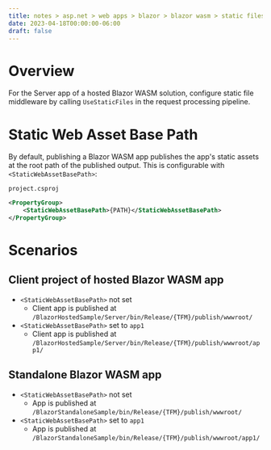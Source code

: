 ```yaml
---
title: notes > asp.net > web apps > blazor > blazor wasm > static files
date: 2023-04-18T00:00:00-06:00
draft: false
---
```


# Overview
For the Server app of a hosted Blazor WASM solution, configure static file middleware by calling `UseStaticFiles` in the request processing pipeline.

# Static Web Asset Base Path
By default, publishing a Blazor WASM app publishes the app's static assets at the root path of the published output.  This is configurable with `<StaticWebAssetBasePath>`:

`project.csproj`
```xml
<PropertyGroup>
    <StaticWebAssetBasePath>{PATH}</StaticWebAssetBasePath>
</PropertyGroup>
```

# Scenarios
## Client project of hosted Blazor WASM app
- `<StaticWebAssetBasePath>` not set
  - Client app is published at `/BlazorHostedSample/Server/bin/Release/{TFM}/publish/wwwroot/`
- `<StaticWebAssetBasePath>` set to `app1`
  - Client app is published at `/BlazorHostedSample/Server/bin/Release/{TFM}/publish/wwwroot/app1/`
## Standalone Blazor WASM app
- `<StaticWebAssetBasePath>` not set
  - App is published at `/BlazorStandaloneSample/bin/Release/{TFM}/publish/wwwroot/`
- `<StaticWebAssetBasePath>` set to `app1`
  - App is published at `/BlazorStandaloneSample/bin/Release/{TFM}/publish/wwwroot/app1/`
			


